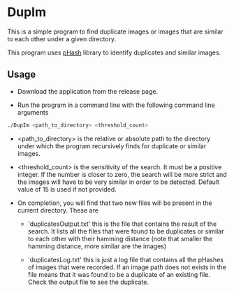 
# DupIm

This is a simple program to find duplicate images or images that are similar to each other under a
given directory.<br>

This program uses [pHash](https://phash.org/) library to identify duplicates and similar images.

## Usage

- Download the application from the release page.

- Run the program in a command line with the following command line arguments

```bash
./DupIm <path_to_directory> <threshold_count>
```

- \<path_to_directory> is the relative or absolute path to the directory under which the program
recursively finds for duplicate or similar images.
- \<threshold_count> is the sensitivity of the search. It must be a positive integer. If the number
is closer to zero, the search will be more strict and the images will have to be very similar in order
to be detected. Default value of 15 is used if not provided.
- On completion, you will find that two new files will be present in the current directory. These are

    - 'duplicatesOutput.txt' this is the file that contains the result of the search. It lists all
    the files that were found to be duplicates or similar to each other with their hamming distance
    (note that smaller the hamming distance, more similar are the images)

    - 'duplicatesLog.txt' this is just a log file that contains all the pHashes of images that were
    recorded. If an image path does not exists in the file means that it was found to be a duplicate
    of an existing file. Check the output file to see the duplicate.
